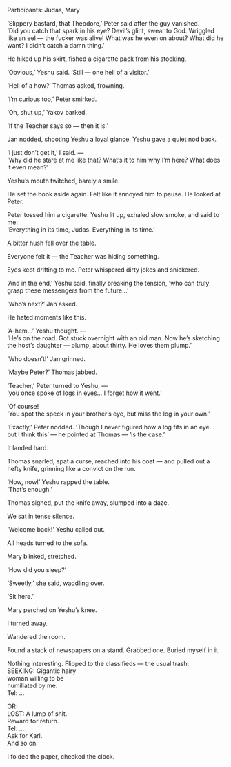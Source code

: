 Participants: Judas, Mary

‘Slippery bastard, that Theodore,’ Peter said after the guy vanished.  
‘Did you catch that spark in his eye? Devil’s glint, swear to God. Wriggled like an eel — the fucker was alive! What was he even on about? What did he want? I didn’t catch a damn thing.’

He hiked up his skirt, fished a cigarette pack from his stocking.

‘Obvious,’ Yeshu said. ‘Still — one hell of a visitor.’

‘Hell of a how?’ Thomas asked, frowning.

‘I’m curious too,’ Peter smirked.

‘Oh, shut up,’ Yakov barked.

‘If the Teacher says so — then it is.’

Jan nodded, shooting Yeshu a loyal glance. Yeshu gave a quiet nod back.

‘I just don’t get it,’ I said. —  
‘Why did he stare at me like that? What’s it to him why I’m here? What does it even mean?’

Yeshu’s mouth twitched, barely a smile.

He set the book aside again. Felt like it annoyed him to pause. He looked at Peter.

Peter tossed him a cigarette. Yeshu lit up, exhaled slow smoke, and said to me:  
‘Everything in its time, Judas. Everything in its time.’

A bitter hush fell over the table.

Everyone felt it — the Teacher was hiding something.

Eyes kept drifting to me. Peter whispered dirty jokes and snickered.

‘And in the end,’ Yeshu said, finally breaking the tension, ‘who can truly grasp these messengers from the future…’

‘Who’s next?’ Jan asked.

He hated moments like this.

‘A-hem…’ Yeshu thought. —  
‘He’s on the road. Got stuck overnight with an old man. Now he’s sketching the host’s daughter — plump, about thirty. He loves them plump.’

‘Who doesn’t!’ Jan grinned.

‘Maybe Peter?’ Thomas jabbed.

‘Teacher,’ Peter turned to Yeshu, —  
‘you once spoke of logs in eyes… I forget how it went.’

‘Of course!  
‘You spot the speck in your brother’s eye, but miss the log in your own.’

‘Exactly,’ Peter nodded. ‘Though I never figured how a log fits in an eye… but I think this’ — he pointed at Thomas — ‘is the case.’

It landed hard.

Thomas snarled, spat a curse, reached into his coat — and pulled out a hefty knife, grinning like a convict on the run.

‘Now, now!’ Yeshu rapped the table.  
‘That’s enough.’

Thomas sighed, put the knife away, slumped into a daze.

We sat in tense silence.

‘Welcome back!’ Yeshu called out.

All heads turned to the sofa.

Mary blinked, stretched.

‘How did you sleep?’

‘Sweetly,’ she said, waddling over.

‘Sit here.’

Mary perched on Yeshu’s knee.

I turned away.

Wandered the room.

Found a stack of newspapers on a stand. Grabbed one. Buried myself in it.

Nothing interesting. Flipped to the classifieds — the usual trash:  
SEEKING: Gigantic hairy  
woman willing to be  
humiliated by me.  
Tel: …

OR:  
LOST: A lump of shit.  
Reward for return.  
Tel: …  
Ask for Karl.  
And so on.

I folded the paper, checked the clock.    
